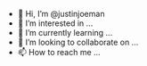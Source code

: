 - 👋 Hi, I’m @justinjoeman
- 👀 I’m interested in ...
- 🌱 I’m currently learning ...
- 💞️ I’m looking to collaborate on ...
- 📫 How to reach me ...

<!---
justinjoeman/justinjoeman is a ✨ special ✨ repository because its `README.md` (this file) appears on your GitHub profile.
You can click the Preview link to take a look at your changes.
--->
